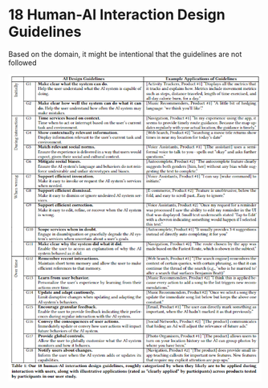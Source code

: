 # 18 Human-AI Interaction Design Guidelines

Based on the domain, it might be intentional that the guidelines are not followed

![18 Human-AI Interaction Design Guidelines](18-human-ai-interaction-design-guidelines.png)
